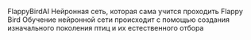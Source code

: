 FlappyBirdAI
Нейронная сеть, которая сама учится проходить Flappy Bird
Обучение нейронной сети происходит с помощью создания изначального поколения птиц и их естественного отбора
